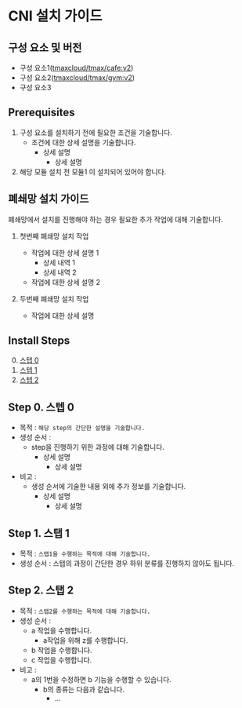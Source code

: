 
# CNI 설치 가이드

## 구성 요소 및 버전
* 구성 요소1([tmaxcloud/tmax/cafe:v2](https://hub.docker.com/cafe/tags))
* 구성 요소2([tmaxcloud/tmax/gym:v2](https://hub.docker.com/gym/tags))
* 구성 요소3

## Prerequisites
1. 구성 요소를 설치하기 전에 필요한 조건을 기술합니다.
    * 조건에 대한 상세 설명을 기술합니다.
	    * 상세 설명
		    * 상세 설명
2. 해당 모듈 설치 전 모듈1 이 설치되어 있어야 합니다.

## 폐쇄망 설치 가이드
폐쇄망에서 설치를 진행해야 하는 경우 필요한 추가 작업에 대해 기술합니다.
1. 첫번째 폐쇄망 설치 작업
    * 작업에 대한 상세 설명 1
	    * 상세 내역 1
		* 상세 내역 2
    * 작업에 대한 상세 설명 2

2. 두번째 폐쇄망 설치 작업
    * 작업에 대한 상세 설명 

## Install Steps
0. [스텝 0](https://스텝_0로_바로_가기_위한_링크)
1. [스텝 1](https://스텝_1로_바로_가기_위한_링크)
2. [스텝 2](https://스텝_2로_바로_가기_위한_링크)

## Step 0. 스텝 0
* 목적 : `해당 step의 간단한 설명을 기술합니다.`
* 생성 순서 : 
    * step을 진행하기 위한 과정에 대해 기술합니다.
	    * 상세 설명
		    * 상세 설명
* 비고 :
    * 생성 순서에 기술한 내용 외에 추가 정보를 기술합니다.
	    * 상세 설명
		    * 상세 설명

## Step 1. 스탭 1
* 목적 : `스탭1을 수행하는 목적에 대해 기술합니다.`
* 생성 순서 : 스탭의 과정이 간단한 경우 하위 분류를 진행하지 않아도 됩니다.

## Step 2. 스탭 2
* 목적 : `스탭2를 수행하는 목적에 대해 기술합니다.`
* 생성 순서 : 
    * a 작업을 수행합니다.
	    * a작업을 위해 z를 수행합니다.
    * b 작업을 수행합니다.
	* c 작업을 수행합니다.
* 비고 :
    * a의 1번을 수정하면 b 기능을 수행할 수 있습니다.
	    * b의 종류는 다음과 같습니다.
		    * ...

